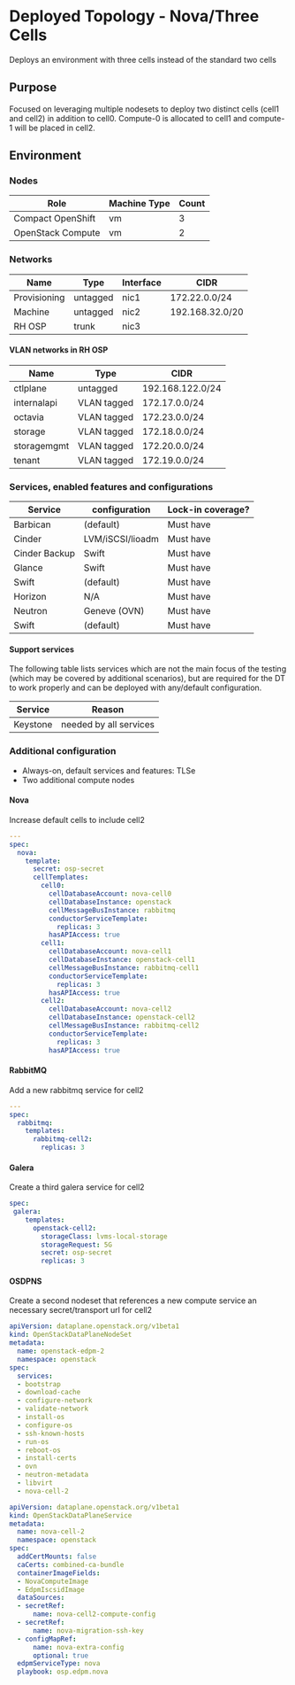 # Deployed Topology - Nova/Three Cells

Deploys an environment with three cells instead of the standard two cells

## Purpose

Focused on leveraging multiple nodesets to deploy two distinct cells 
(cell1 and cell2) in addition to cell0. Compute-0 is allocated
to cell1 and compute-1 will be placed in cell2.

## Environment

### Nodes

| Role              | Machine Type | Count |
| ----------------- | ------------ | ----- |
| Compact OpenShift | vm           |   3   |
| OpenStack Compute | vm           |   2   |


### Networks

| Name         | Type     | Interface | CIDR            |
| ------------ | -------- | --------- | --------------- |
| Provisioning | untagged | nic1      | 172.22.0.0/24   |
| Machine      | untagged | nic2      | 192.168.32.0/20 |
| RH OSP       | trunk    | nic3      |                 |


#### VLAN networks in RH OSP

| Name        | Type        | CIDR              |
| ----------- | ----------- | ----------------- |
| ctlplane    | untagged    | 192.168.122.0/24  |
| internalapi | VLAN tagged | 172.17.0.0/24     |
| octavia     | VLAN tagged | 172.23.0.0/24     |
| storage     | VLAN tagged | 172.18.0.0/24     |
| storagemgmt | VLAN tagged | 172.20.0.0/24     |
| tenant      | VLAN tagged | 172.19.0.0/24     |


### Services, enabled features and configurations

| Service          | configuration           | Lock-in coverage?  |
| ---------------- | ----------------------- | ------------------ |
| Barbican         | (default)               | Must have          |
| Cinder           | LVM/iSCSI/lioadm        | Must have          |
| Cinder Backup    | Swift                   | Must have          |
| Glance           | Swift                   | Must have          |
| Swift            | (default)               | Must have          |
| Horizon          | N/A                     | Must have          |
| Neutron          | Geneve (OVN)            | Must have          |
| Swift            | (default)               | Must have          |

#### Support services

The following table lists services which are not the main focus of the testing
(which may be covered by additional scenarios), but are required for the DT
to work properly and can be deployed with any/default configuration.

| Service          | Reason                     |
| ---------------- |--------------------------- |
| Keystone         | needed by all services     |


### Additional configuration

- Always-on, default services and features: TLSe
- Two additional compute nodes

#### Nova

Increase default cells to include cell2

```YAML
---
spec:
  nova:
    template:
      secret: osp-secret
      cellTemplates:
        cell0:
          cellDatabaseAccount: nova-cell0
          cellDatabaseInstance: openstack
          cellMessageBusInstance: rabbitmq
          conductorServiceTemplate:
            replicas: 3
          hasAPIAccess: true
        cell1:
          cellDatabaseAccount: nova-cell1
          cellDatabaseInstance: openstack-cell1
          cellMessageBusInstance: rabbitmq-cell1
          conductorServiceTemplate:
            replicas: 3
          hasAPIAccess: true
        cell2:
          cellDatabaseAccount: nova-cell2
          cellDatabaseInstance: openstack-cell2
          cellMessageBusInstance: rabbitmq-cell2
          conductorServiceTemplate:
            replicas: 3
          hasAPIAccess: true
```

#### RabbitMQ

Add a new rabbitmq service for cell2

```YAML
---
spec:
  rabbitmq:
    templates:
      rabbitmq-cell2:
        replicas: 3
```

#### Galera

Create a third galera service for cell2

```YAML
spec:
 galera:
    templates:
      openstack-cell2:
        storageClass: lvms-local-storage
        storageRequest: 5G
        secret: osp-secret
        replicas: 3
```

#### OSDPNS

Create a second nodeset that references a new compute service an necessary
secret/transport url for cell2

```YAML
apiVersion: dataplane.openstack.org/v1beta1
kind: OpenStackDataPlaneNodeSet
metadata:
  name: openstack-edpm-2
  namespace: openstack
spec:
  services:
  - bootstrap
  - download-cache
  - configure-network
  - validate-network
  - install-os
  - configure-os
  - ssh-known-hosts
  - run-os
  - reboot-os
  - install-certs
  - ovn
  - neutron-metadata
  - libvirt
  - nova-cell-2

apiVersion: dataplane.openstack.org/v1beta1
kind: OpenStackDataPlaneService
metadata:
  name: nova-cell-2
  namespace: openstack
spec:
  addCertMounts: false
  caCerts: combined-ca-bundle
  containerImageFields:
  - NovaComputeImage
  - EdpmIscsidImage
  dataSources:
  - secretRef:
      name: nova-cell2-compute-config
  - secretRef:
      name: nova-migration-ssh-key
  - configMapRef:
      name: nova-extra-config
      optional: true
  edpmServiceType: nova
  playbook: osp.edpm.nova

```
